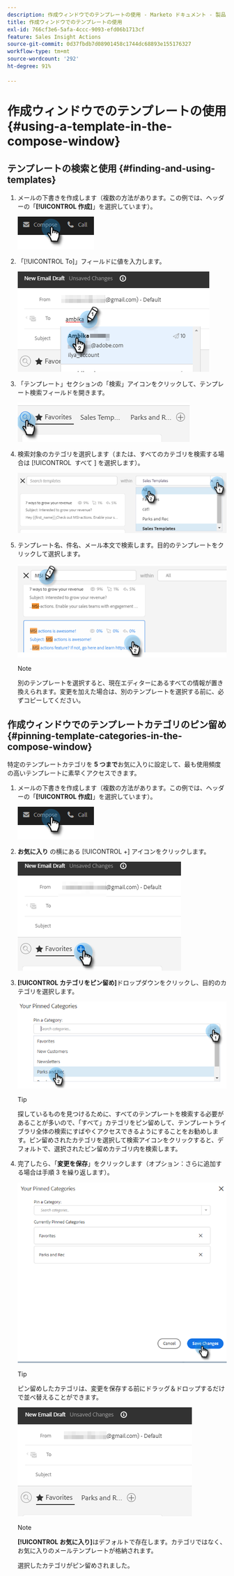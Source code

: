 ```yaml
---
description: 作成ウィンドウでのテンプレートの使用 - Marketo ドキュメント - 製品ドキュメント
title: 作成ウィンドウでのテンプレートの使用
exl-id: 766cf3e6-5afa-4ccc-9093-efd06b1713cf
feature: Sales Insight Actions
source-git-commit: 0d37fbdb7d08901458c1744dc68893e155176327
workflow-type: tm+mt
source-wordcount: '292'
ht-degree: 91%

---
```


# 作成ウィンドウでのテンプレートの使用 {#using-a-template-in-the-compose-window}

## テンプレートの検索と使用 {#finding-and-using-templates}

1. メールの下書きを作成します（複数の方法があります。この例では、ヘッダーの「**[!UICONTROL 作成]**」を選択しています）。

   ![](assets/using-a-template-in-the-compose-window-1.png)

1. 「[!UICONTROL To]」フィールドに値を入力します。

   ![](assets/using-a-template-in-the-compose-window-2.png)

1. 「テンプレート」セクションの「検索」アイコンをクリックして、テンプレート検索フィールドを開きます。

   ![](assets/using-a-template-in-the-compose-window-3.png)

1. 検索対象のカテゴリを選択します（または、すべてのカテゴリを検索する場合は [!UICONTROL &#x200B; すべて &#x200B;] を選択します）。

   ![](assets/using-a-template-in-the-compose-window-4.png)

1. テンプレート名、件名、メール本文で検索します。目的のテンプレートをクリックして選択します。

   ![](assets/using-a-template-in-the-compose-window-5.png)

   >[!NOTE]
   >
   >別のテンプレートを選択すると、現在エディターにあるすべての情報が置き換えられます。変更を加えた場合は、別のテンプレートを選択する前に、必ずコピーしてください。

## 作成ウィンドウでのテンプレートカテゴリのピン留め {#pinning-template-categories-in-the-compose-window}

特定のテンプレートカテゴリを **5 つまで**&#x200B;お気に入りに設定して、最も使用頻度の高いテンプレートに素早くアクセスできます。

1. メールの下書きを作成します（複数の方法があります。この例では、ヘッダーの「**[!UICONTROL 作成]**」を選択しています）。

   ![](assets/using-a-template-in-the-compose-window-6.png)

1. **お気に入り** の横にある [!UICONTROL +] アイコンをクリックします。

   ![](assets/using-a-template-in-the-compose-window-7.png)

1. **[!UICONTROL カテゴリをピン留め]**&#x200B;ドロップダウンをクリックし、目的のカテゴリを選択します。

   ![](assets/using-a-template-in-the-compose-window-8.png)

   >[!TIP]
   >
   >探しているものを見つけるために、すべてのテンプレートを検索する必要があることが多いので、「すべて」カテゴリをピン留めして、テンプレートライブラリ全体の検索にすばやくアクセスできるようにすることをお勧めします。ピン留めされたカテゴリを選択して検索アイコンをクリックすると、デフォルトで、選択されたピン留めカテゴリ内を検索します。

1. 完了したら、「**変更を保存**」をクリックします（オプション：さらに追加する場合は手順 3 を繰り返します）。

   ![](assets/using-a-template-in-the-compose-window-9.png)

   >[!TIP]
   >
   >ピン留めしたカテゴリは、変更を保存する前にドラッグ＆ドロップするだけで並べ替えることができます。

   ![](assets/using-a-template-in-the-compose-window-10.png)

   >[!NOTE]
   >
   >**[!UICONTROL お気に入り]**&#x200B;はデフォルトで存在します。カテゴリではなく、お気に入りのメールテンプレートが格納されます。

   選択したカテゴリがピン留めされました。
